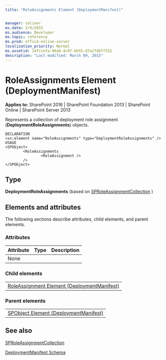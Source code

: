 ```yaml
---
title: "RoleAssignments Element (DeploymentManifest)"


manager: soliver
ms.date: 3/9/2015
ms.audience: Developer
ms.topic: reference
ms.prod: office-online-server
localization_priority: Normal
ms.assetid: 14fccefa-96a8-4c07-bb55-87a27dbff332
description: "Last modified: March 09, 2015"
---
```


# RoleAssignments Element (DeploymentManifest)

 
  
 **Applies to:** SharePoint 2016 | SharePoint Foundation 2013 | SharePoint Online | SharePoint Server 2013 
  
Represents a collection of deployment role assignment (**DeploymentRoleAssignments**) objects.
  
```
DECLARATION
<xs:element name="RoleAssignments" type="DeploymentRoleAssignments" />
USAGE
<SPObject>
        <RoleAssignments
                <RoleAssignment />
        />
</SPObject>

```

## Type

 **DeploymentRoleAssignments** (based on [SPRoleAssignmentCollection](https://msdn.microsoft.com/library/Microsoft.SharePoint.SPRoleAssignmentCollection.aspx) ) 
  
## Elements and attributes

The following sections describe attributes, child elements, and parent elements.

### Attributes

|**Attribute**|**Type**|**Description**|
|:-----|:-----|:-----|
|None  <br/> |||
   
### Child elements

||
|:-----|
|[RoleAssignment Element (DeploymentManifest)](roleassignment-element-deploymentmanifest.md)
   
### Parent elements

||
|:-----|
|[SPObject Element (DeploymentManifest)](spobject-element-deploymentmanifest.md)
   
## See also



[SPRoleAssignmentCollection](https://msdn.microsoft.com/library/Microsoft.SharePoint.SPRoleAssignmentCollection.aspx)


[DeploymentManifest Schema](deploymentmanifest-schema.md)


